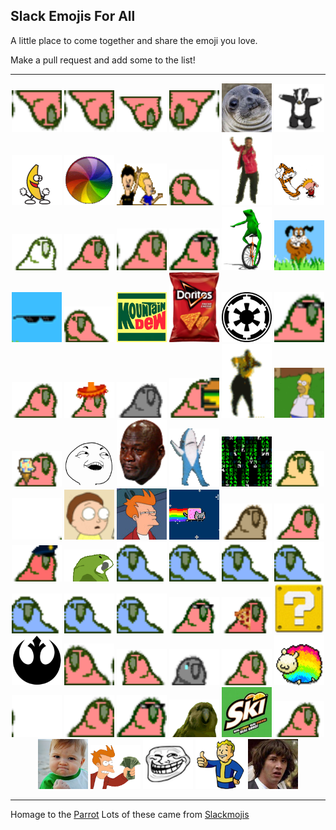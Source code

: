 ## Slack Emojis For All  

A little place to come together and share the emoji you love.

Make a pull request and add some to the list!

***

<p align="center">
  <img src="/Emojis/aussiecongaparrot.gif" width="80"/> 
  <img src="/Emojis/aussiecongaparrot.gif" width="80"/> 
  <img src="/Emojis/aussieparrot.gif" width="80"/> 
  <img src="/Emojis/aussiereversecongaparrot.gif" width="80"/> 
  <img src="/Emojis/awkwardSeal.jpg" width="80"/> 
  <img src="/Emojis/badger.gif" width="80"/> 
  <img src="/Emojis/bananaDance.gif" width="80"/> 
  <img src="/Emojis/beachball.gif" width="80"/> 
  <img src="/Emojis/beavisNbutthead.gif" width="80"/> 
  <img src="/Emojis/boredparrot.gif" width="80"/> 
  <img src="/Emojis/carltonDance.gif" width="80"/> 
  <img src="/Emojis/CHDance.gif" width="80"/> 
  <img src="/Emojis/chillparrot.gif" width="80"/> 
  <img src="/Emojis/confusedparrot.gif" width="80"/> 
  <img src="/Emojis/congaparrot.gif" width="80"/> 
  <img src="/Emojis/congapartyparrot.gif" width="80"/> 
  <img src="/Emojis/datboi.gif" width="80"/> 
  <img src="/Emojis/dawg.gif" width="80"/> 
  <img src="/Emojis/dealwithit.gif" width="80"/> 
  <img src="/Emojis/dealwithitparrot.gif" width="80"/> 
  <img src="/Emojis/DEWD.jpg" width="80"/> 
  <img src="/Emojis/doritos.png" width="80"/> 
  <img src="/Emojis/empire.png" width="80"/> 
  <img src="/Emojis/explodyparrot.gif" width="80"/> 
  <img src="/Emojis/fastparrot.gif" width="80"/> 
  <img src="/Emojis/fiestaparrot.gif" width="80"/> 
  <img src="/Emojis/gothparrot.gif" width="80"/> 
  <img src="/Emojis/hamburgerparrot.gif" width="80"/> 
  <img src="/Emojis/hammerTime.gif" width="80"/> 
  <img src="/Emojis/homerDisappear.gif" width="80"/> 
  <img src="/Emojis/ice-cream-parrot.gif" width="80"/> 
  <img src="/Emojis/iSeeWhatYouDidThere.png" width="80"/> 
  <img src="/Emojis/jordanCry.png" width="80"/> 
  <img src="/Emojis/leftShark.gif" width="80"/> 
  <img src="/Emojis/matrix.gif" width="80"/> 
  <img src="/Emojis/middleparrot.gif" width="80"/> 
  <img src="/Emojis/moonwalkingparrot.gif" width="80"/> 
  <img src="/Emojis/morty.gif" width="80"/> 
  <img src="/Emojis/notSure.jpg" width="80"/> 
  <img src="/Emojis/nyanCat.gif" width="80"/> 
  <img src="/Emojis/oldtimeyparrot.gif" width="80"/> 
  <img src="/Emojis/parrot.gif" width="80"/> 
  <img src="/Emojis/parrotcop.gif" width="80"/> 
  <img src="/Emojis/parrotdad.gif" width="80"/> 
  <img src="/Emojis/parrotwave1.gif" width="80"/> 
  <img src="/Emojis/parrotwave2.gif" width="80"/> 
  <img src="/Emojis/parrotwave3.gif" width="80"/> 
  <img src="/Emojis/parrotwave4.gif" width="80"/> 
  <img src="/Emojis/parrotwave5.gif" width="80"/> 
  <img src="/Emojis/parrotwave6.gif" width="80"/> 
  <img src="/Emojis/parrotwave7.gif" width="80"/> 
  <img src="/Emojis/partyparrot.gif" width="80"/> 
  <img src="/Emojis/pizzaparrot.gif" width="80"/> 
  <img src="/Emojis/question.gif" width="80"/> 
  <img src="/Emojis/rebel.png" width="80"/> 
  <img src="/Emojis/reversecongaparrot.gif" width="80"/> 
  <img src="/Emojis/rightparrot.gif" width="80"/> 
  <img src="/Emojis/sadparrot.gif" width="80"/> 
  <img src="/Emojis/sassyparrot.gif" width="80"/> 
  <img src="/Emojis/sheepy.gif" width="80"/> 
  <img src="/Emojis/shufflefurtherparrot.gif" width="80"/> 
  <img src="/Emojis/shuffleparrot.gif" width="80"/> 
  <img src="/Emojis/shufflepartyparrot.gif" width="80"/> 
  <img src="/Emojis/sirocco.gif" width="80"/> 
  <img src="/Emojis/skiski.JPG" width="80"/> 
  <img src="/Emojis/slowparrot.gif" width="80"/> 
  <img src="/Emojis/successKid.png" width="80"/> 
  <img src="/Emojis/takeMyMoney.png" width="80"/> 
  <img src="/Emojis/troll.png" width="80"/> 
  <img src="/Emojis/vaultboy.png" width="80"/> 
  <img src="/Emojis/whoa.jpg" width="80"/> 
</p>

***

Homage to the [Parrot](http://cultofthepartyparrot.com/)
Lots of these came from [Slackmojis](https://slackmojis.com/)

